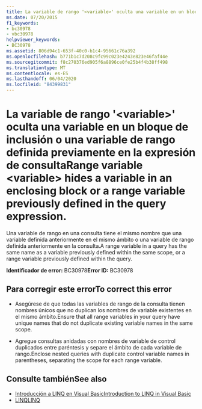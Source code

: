 ```yaml
---
title: La variable de rango '<variable>' oculta una variable en un bloque de inclusión o una variable de rango definida previamente en la expresión de consulta
ms.date: 07/20/2015
f1_keywords:
- bc30978
- vbc30978
helpviewer_keywords:
- BC30978
ms.assetid: 806d94c1-653f-40c0-b1c4-95661c76a392
ms.openlocfilehash: b771b1c7d208c9fc99c023e4243e823e46faf44e
ms.sourcegitcommit: f8c270376ed905f6a8896ce0fe25b4f4b38ff498
ms.translationtype: MT
ms.contentlocale: es-ES
ms.lasthandoff: 06/04/2020
ms.locfileid: "84399831"
---
```

# <a name="range-variable-variable-hides-a-variable-in-an-enclosing-block-or-a-range-variable-previously-defined-in-the-query-expression"></a><span data-ttu-id="82a62-102">La variable de rango '\<variable>' oculta una variable en un bloque de inclusión o una variable de rango definida previamente en la expresión de consulta</span><span class="sxs-lookup"><span data-stu-id="82a62-102">Range variable \<variable> hides a variable in an enclosing block or a range variable previously defined in the query expression.</span></span>
<span data-ttu-id="82a62-103">Una variable de rango en una consulta tiene el mismo nombre que una variable definida anteriormente en el mismo ámbito o una variable de rango definida anteriormente en la consulta.</span><span class="sxs-lookup"><span data-stu-id="82a62-103">A range variable in a query has the same name as a variable previously defined within the same scope, or a range variable previously defined within the query.</span></span>  
  
 <span data-ttu-id="82a62-104">**Identificador de error:** BC30978</span><span class="sxs-lookup"><span data-stu-id="82a62-104">**Error ID:** BC30978</span></span>  
  
## <a name="to-correct-this-error"></a><span data-ttu-id="82a62-105">Para corregir este error</span><span class="sxs-lookup"><span data-stu-id="82a62-105">To correct this error</span></span>  
  
- <span data-ttu-id="82a62-106">Asegúrese de que todas las variables de rango de la consulta tienen nombres únicos que no duplican los nombres de variable existentes en el mismo ámbito.</span><span class="sxs-lookup"><span data-stu-id="82a62-106">Ensure that all range variables in your query have unique names that do not duplicate existing variable names in the same scope.</span></span>  
  
- <span data-ttu-id="82a62-107">Agregue consultas anidadas con nombres de variable de control duplicados entre paréntesis y separe el ámbito de cada variable de rango.</span><span class="sxs-lookup"><span data-stu-id="82a62-107">Enclose nested queries with duplicate control variable names in parentheses, separating the scope for each range variable.</span></span>  
  
## <a name="see-also"></a><span data-ttu-id="82a62-108">Consulte también</span><span class="sxs-lookup"><span data-stu-id="82a62-108">See also</span></span>

- [<span data-ttu-id="82a62-109">Introducción a LINQ en Visual Basic</span><span class="sxs-lookup"><span data-stu-id="82a62-109">Introduction to LINQ in Visual Basic</span></span>](../programming-guide/language-features/linq/introduction-to-linq.md)
- [<span data-ttu-id="82a62-110">LINQ</span><span class="sxs-lookup"><span data-stu-id="82a62-110">LINQ</span></span>](../programming-guide/language-features/linq/index.md)
